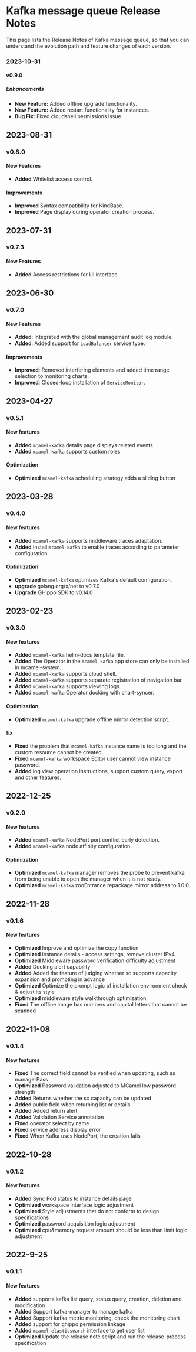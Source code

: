 # Kafka message queue Release Notes

This page lists the Release Notes of Kafka message queue, so that you can understand the evolution path and feature changes of each version.

### 2023-10-31

#### v0.9.0

##### Enhancements

- **New Feature:** Added offline upgrade functionality.
- **New Feature:** Added restart functionality for instances.
- **Bug Fix:** Fixed cloudshell permissions issue.

## 2023-08-31

### v0.8.0

#### New Features

- **Added** Whitelist access control.

#### Improvements

- **Improved** Syntax compatibility for KindBase.
- **Improved** Page display during operator creation process.

## 2023-07-31

### v0.7.3

#### New Features

- **Added** Access restrictions for UI interface.

## 2023-06-30

### v0.7.0

#### New Features

- **Added**: Integrated with the global management audit log module.
- **Added**: Added support for `LoadBalancer` service type.

#### Improvements

- **Improved**: Removed interfering elements and added time range selection to monitoring charts.
- **Improved**: Closed-loop installation of `ServiceMonitor`.

## 2023-04-27

### v0.5.1

#### New features

- **Added** `mcamel-kafka` details page displays related events
- **Added** `mcamel-kafka` supports custom roles

#### Optimization

- **Optimized** `mcamel-kafka` scheduling strategy adds a sliding button

## 2023-03-28

### v0.4.0

#### New features

- **Added** `mcamel-kafka` supports middleware traces adaptation.
- **Added** Install `mcamel-kafka` to enable traces according to parameter configuration.

#### Optimization

- **Optimized** `mcamel-kafka` optimizes Kafka's default configuration.
- **upgrade** golang.org/x/net to v0.7.0
- **Upgrade** GHippo SDK to v0.14.0

## 2023-02-23

### v0.3.0

#### New features

- **Added** `mcamel-kafka` helm-docs template file.
- **Added** The Operator in the `mcamel-kafka` app store can only be installed in mcamel-system.
- **Added** `mcamel-kafka` supports cloud shell.
- **Added** `mcamel-kafka` supports separate registration of navigation bar.
- **Added** `mcamel-kafka` supports viewing logs.
- **Added** `mcamel-kafka` Operator docking with chart-syncer.

#### Optimization

- **Optimized** `mcamel-kafka` upgrade offline mirror detection script.

#### fix

- **Fixed** the problem that `mcamel-kafka` instance name is too long and the custom resource cannot be created.
- **Fixed** `mcamel-kafka` workspace Editor user cannot view instance password.
- **Added** log view operation instructions, support custom query, export and other features.

## 2022-12-25

### v0.2.0

#### New features

- **Added** `mcamel-kafka` NodePort port conflict early detection.
- **Added** `mcamel-kafka` node affinity configuration.

#### Optimization

- **Optimized** `mcamel-kafka` manager removes the probe to prevent kafka from being unable to open the manager when it is not ready.
- **Optimized** `mcamel-kafka` zooEntrance repackage mirror address to 1.0.0.

## 2022-11-28

### v0.1.6

#### New features

- **Optimized** Improve and optimize the copy function
- **Optimized** instance details - access settings, remove cluster IPv4
- **Optimized** Middleware password verification difficulty adjustment
- **Added** Docking alert capability
- **Added** Added the feature of judging whether sc supports capacity expansion and prompting in advance
- **Optimized** Optimize the prompt logic of installation environment check & adjust its style
- **Optimized** middleware style walkthrough optimization
- **Fixed** The offline image has numbers and capital letters that cannot be scanned

## 2022-11-08

### v0.1.4

#### New features

- **Fixed** The correct field cannot be verified when updating, such as managerPass
- **Optimized** Password validation adjusted to MCamel low password strength
- **Added** Returns whether the sc capacity can be updated
- **Added** public field when returning list or details
- **Added** Added return alert
- **Added** Validation Service annotation
- **Fixed** operator select by name
- **Fixed** service address display error
- **Fixed** When Kafka uses NodePort, the creation fails

## 2022-10-28

### v0.1.2

#### New features

- **Added** Sync Pod status to instance details page
- **Optimized** workspace interface logic adjustment
- **Optimized** Style adjustments that do not conform to design specifications
- **Optimized** password acquisition logic adjustment
- **Optimized** cpu&memory request amount should be less than limit logic adjustment

## 2022-9-25

### v0.1.1

#### New features

- **Added** supports kafka list query, status query, creation, deletion and modification
- **Added** Support kafka-manager to manage kafka
- **Added** Support kafka metric monitoring, check the monitoring chart
- **Added** support for ghippo permission linkage
- **Added** `mcamel-elasticsearch` interface to get user list
- **Optimized** Update the release note script and run the release-process specification
